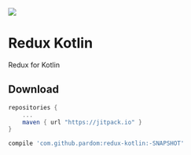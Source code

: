 [![](https://jitpack.io/v/pardom/redux-kotlin.svg)](https://jitpack.io/#pardom/redux-kotlin)


# Redux Kotlin

Redux for Kotlin


Download
--------

```groovy
repositories {
	...
	maven { url "https://jitpack.io" }
}
```

```groovy
compile 'com.github.pardom:redux-kotlin:-SNAPSHOT'
```
